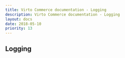 ```yaml
---
title: Virto Commerce documentation - Logging
description: Virto Commerce documentation - Logging
layout: docs
date: 2018-05-10
priority: 13
---
```


## Logging